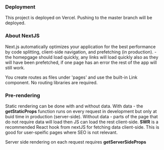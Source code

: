 ### Deployment
This project is deployed on Vercel. Pushing to the master branch will be deployed.

### About NextJS
Next.js automatically optimizes your application for the best performance by code splitting, client-side navigation, and prefetching (in production). - the homepgage should load quickly, any links will load quickly also as they will have been prefetched, if one page has an error the rest of the app will still work.

You create routes as files under 'pages' and use the built-in Link component. No routing libraries are required.

### Pre-rendering

Static rendering can be done with and without data. 
With data - the **getStaticProps** function runs on every request in development but only at buid time in production (server-side).
Without data - parts of the page that do not require data will load then JS can load the rest client-side. **SWR** is a recommended React hook from nextJS for fetching data client-side. This is good for user-speific pages where SEO is not relevant.

Server side rendering on each request requires **getServerSideProps**